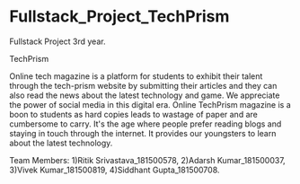 # Fullstack_Project_TechPrism
Fullstack Project 3rd year.

TechPrism

Online tech magazine is a platform for students to exhibit their talent through the tech-prism website by submitting their articles and they can also read the news about the latest technology and game. We appreciate the power of social media in this digital era. Online TechPrism magazine is a boon to students as hard copies leads to wastage of paper and are cumbersome to carry. It's the age where people prefer reading blogs and staying in touch through the internet. It provides our youngsters to learn about the latest technology.

Team Members:
1)Ritik Srivastava_181500578,
2)Adarsh Kumar_181500037,
3)Vivek Kumar_181500819,
4)Siddhant Gupta_181500708.
